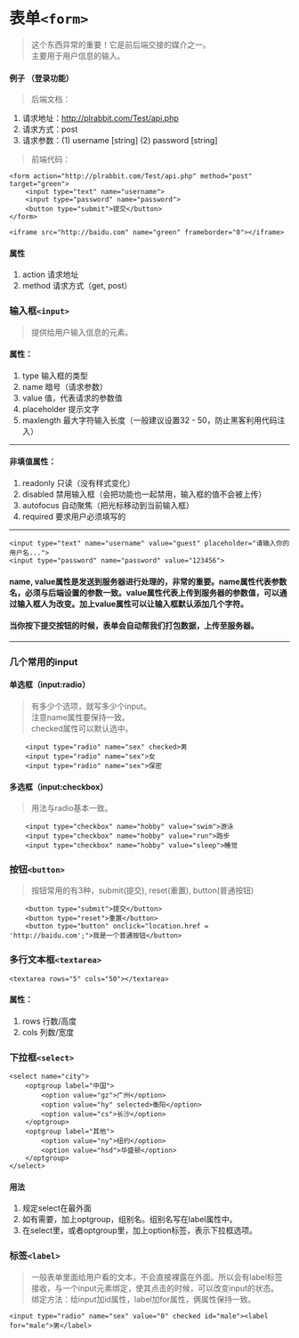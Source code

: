 # 表单```<form>```
> 这个东西异常的重要！它是前后端交接的媒介之一。<br>
> 主要用于用户信息的输入。

#### 例子 （登录功能）

> 后端文档： 

1. 请求地址：http://plrabbit.com/Test/api.php
2. 请求方式：post
3. 请求参数：(1) username [string] (2) password [string]

> 前端代码：

	<form action="http://plrabbit.com/Test/api.php" method="post" target="green">
		<input type="text" name="username">
		<input type="password" name="password">
		<button type="submit">提交</button>
	</form>

	<iframe src="http://baidu.com" name="green" frameborder="0"></iframe>

#### 属性

1. action	请求地址
2. method	请求方式（get, post）

### 输入框```<input>```
> 提供给用户输入信息的元素。

#### 属性：

1. type		输入框的类型
2. name		暗号（请求参数）	
3. value		值，代表请求的参数值
4. placeholder	提示文字
5. maxlength	最大字符输入长度（一般建议设置32 - 50，防止黑客利用代码注入）

---

#### 非填值属性：

1. readonly	只读（没有样式变化）
2. disabled	禁用输入框（会把功能也一起禁用，输入框的值不会被上传）
3. autofocus	自动聚焦（把光标移动到当前输入框）
4. required	要求用户必须填写的

---

	<input type="text" name="username" value="guest" placeholder="请输入你的用户名...">
	<input type="password" name="password" value="123456">

#### name, value属性是发送到服务器进行处理的，非常的重要。name属性代表参数名，必须与后端设置的参数一致。value属性代表上传到服务器的参数值，可以通过输入框人为改变。加上value属性可以让输入框默认添加几个字符。

#### 当你按下提交按钮的时候，表单会自动帮我们打包数据，上传至服务器。

---

### 几个常用的input

#### 单选框（input:radio）
> 有多少个选项，就写多少个input。<br>
> 注意name属性要保持一致。<br>
> checked属性可以默认选中。

		<input type="radio" name="sex" checked>男
		<input type="radio" name="sex">女
		<input type="radio" name="sex">保密

#### 多选框（input:checkbox）
> 用法与radio基本一致。

		<input type="checkbox" name="hobby" value="swim">游泳
		<input type="checkbox" name="hobby" value="run">跑步
		<input type="checkbox" name="hobby" value="sleep">睡觉

### 按钮```<button>```
> 按钮常用的有3种，submit(提交), reset(重置), button(普通按钮)

		<button type="submit">提交</button>
		<button type="reset">重置</button>
		<button type="button" onclick="location.href = 'http://baidu.com';">我是一个普通按钮</button>	

### 多行文本框```<textarea>```

	<textarea rows="5" cols="50"></textarea>

#### 属性：
1. rows	行数/高度
2. cols	列数/宽度

### 下拉框```<select>```

	<select name="city">
		<optgroup label="中国">
			<option value="gz">广州</option>
			<option value="hy" selected>衡阳</option>
			<option value="cs">长沙</option>
		</optgroup>
		<optgroup label="其他">
			<option value="ny">纽约</option>
			<option value="hsd">华盛顿</option>
		</optgroup>
	</select>

#### 用法

1. 规定select在最外面
2. 如有需要，加上optgroup，组别名。组别名写在label属性中。
3. 在select里，或者optgroup里，加上option标签，表示下拉框选项。	

### 标签```<label>```
> 一般表单里面给用户看的文本，不会直接裸露在外面。所以会有label标签接收，与一个input元素绑定，使其点击的时候，可以改变input的状态。<br>
> 绑定方法：给input加id属性，label加for属性，俩属性保持一致。

	<input type="radio" name="sex" value="0" checked id="male"><label for="male">男</label>